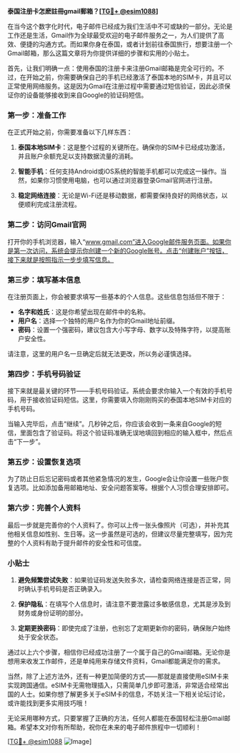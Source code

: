 **泰国注册卡怎麽註冊gmail郵箱？[[TG💪+ @esim1088](https://t.me/s/esim1088)]**

在当今这个数字化时代，电子邮件已经成为我们生活中不可或缺的一部分。无论是工作还是生活，Gmail作为全球最受欢迎的电子邮件服务之一，为人们提供了高效、便捷的沟通方式。而如果你身在泰国，或者计划前往泰国旅行，想要注册一个Gmail邮箱，那么这篇文章将为你提供详细的步骤和实用的小贴士。

首先，让我们明确一点：使用泰国的注册卡来注册Gmail邮箱是完全可行的。不过，在开始之前，你需要确保自己的手机已经激活了泰国本地的SIM卡，并且可以正常使用网络服务。这是因为Gmail在注册过程中需要通过短信验证，因此必须保证你的设备能够接收到来自Google的验证码短信。

### 第一步：准备工作

在正式开始之前，你需要准备以下几样东西：

1. **泰国本地SIM卡**：这是整个过程的关键所在。确保你的SIM卡已经成功激活，并且账户余额充足以支持数据流量的消耗。
   
2. **智能手机**：任何支持Android或iOS系统的智能手机都可以完成这一操作。当然，如果你习惯使用电脑，也可以通过浏览器登录Gmail官网进行注册。

3. **稳定网络连接**：无论是Wi-Fi还是移动数据，都需要保持良好的网络状态，以便顺利完成注册流程。

### 第二步：访问Gmail官网

打开你的手机浏览器，输入“www.gmail.com”进入Google邮件服务页面。如果你是第一次访问，系统会提示你创建一个新的Google账号。点击“创建账户”按钮，接下来就是按照指示一步步填写信息。

### 第三步：填写基本信息

在注册页面上，你会被要求填写一些基本的个人信息。这些信息包括但不限于：

- **名字和姓氏**：这是你希望出现在邮件中的名称。
- **用户名**：选择一个独特的用户名作为你的Gmail地址前缀。
- **密码**：设置一个强密码，建议包含大小写字母、数字以及特殊字符，以提高账户安全性。

请注意，这里的用户名一旦确定后就无法更改，所以务必谨慎选择。

### 第四步：手机号码验证

接下来就是最关键的环节——手机号码验证。系统会要求你输入一个有效的手机号码，用于接收验证码短信。这里，你需要填入你刚刚购买的泰国本地SIM卡对应的手机号码。

当输入完毕后，点击“继续”。几秒钟之后，你应该会收到一条来自Google的短信，里面包含了验证码。将这个验证码准确无误地填回到相应的输入框中，然后点击“下一步”。

### 第五步：设置恢复选项

为了防止日后忘记密码或者其他紧急情况的发生，Google会让你设置一些账户恢复选项。比如添加备用邮箱地址、安全问题答案等。根据个人习惯合理安排即可。

### 第六步：完善个人资料

最后一步就是完善你的个人资料了。你可以上传一张头像照片（可选），并补充其他相关信息如性别、生日等。这一步虽然是可选的，但建议尽量完整填写，因为完整的个人资料有助于提升邮件的安全性和可信度。

### 小贴士

1. **避免频繁尝试失败**：如果验证码发送失败多次，请检查网络连接是否正常，同时确认手机号码是否正确录入。
   
2. **保护隐私**：在填写个人信息时，请注意不要泄露过多敏感信息，尤其是涉及到财务或身份证明的部分。

3. **定期更换密码**：即使完成了注册，也别忘了定期更新你的密码，确保账户始终处于安全状态。

通过以上六个步骤，相信你已经成功注册了一个属于自己的Gmail邮箱。无论你是想用来收发工作邮件，还是单纯用来存储文件资料，Gmail都能满足你的需求。

当然，除了上述方法外，还有一种更加简便的方式——那就是直接使用eSIM卡来实现跨国通信。eSIM卡无需物理插入，只需简单几步即可激活，非常适合经常出国的人士。如果你想了解更多关于eSIM卡的信息，不妨关注一下相关论坛讨论，或许能找到更多实用技巧哦！

无论采用哪种方式，只要掌握了正确的方法，任何人都能在泰国轻松注册Gmail邮箱。希望本文对你有所帮助，祝你在未来的电子邮件旅程中一切顺利！

[[TG💪+ @esim1088](https://t.me/s/esim1088) ![Image](https://i.postimg.cc/4NQfJmqS/Snipaste-2025-05-13-00-14-12.png)]